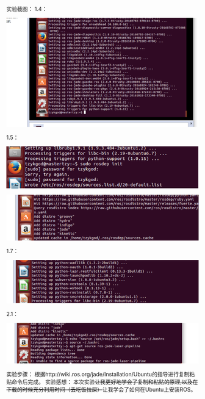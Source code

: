 实验截图：
1.4：

![1.4](https://github.com/tzykgod/ES2016_14353281/blob/master/Ros/1.4.png)

1.5：

![1.5_1](https://github.com/tzykgod/ES2016_14353281/blob/master/Ros/1.5_1.png)

![1.5_2](https://github.com/tzykgod/ES2016_14353281/blob/master/Ros/1.5_2.png)

1.7：

![1.7](https://github.com/tzykgod/ES2016_14353281/blob/master/Ros/1.7.png)

2.1：

![2.1](https://github.com/tzykgod/ES2016_14353281/blob/master/Ros/2.1.png)

实验步骤：
根据http://wiki.ros.org/jade/Installation/Ubuntu的指导进行复制粘贴命令后完成。
实验感想：
本次实验<del>让我更好地学会了复制和粘贴的原理,以及在下载的时候充分利用时间（去吃饭拉屎）</del>让我学会了如何在Ubuntu上安装ROS。